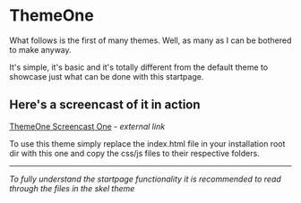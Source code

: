 # ThemeOne

What follows is the first of many themes. Well, as many as I can be bothered to
make anyway.

It's simple, it's basic and it's totally different from the default theme to
showcase just what can be done with this startpage.

## Here's a screencast of it in action
[ThemeOne Screencast One](https://vid.me/KPQH) - *external link*

To use this theme simply replace the index.html file in your installation root
dir with this one and copy the css/js files to their respective folders.

---

*To fully understand the startpage functionality it is recommended to read
through the files in the skel theme*
